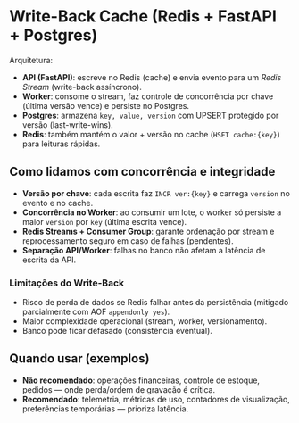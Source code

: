 
# Write-Back Cache (Redis + FastAPI + Postgres)

Arquitetura:
- **API (FastAPI)**: escreve no Redis (cache) e envia evento para um *Redis Stream* (write-back assíncrono).
- **Worker**: consome o stream, faz controle de concorrência por chave (última versão vence) e persiste no Postgres.
- **Postgres**: armazena `key, value, version` com UPSERT protegido por versão (last-write-wins).
- **Redis**: também mantém o valor + versão no cache (`HSET cache:{key}`) para leituras rápidas.


## Como lidamos com concorrência e integridade

- **Versão por chave**: cada escrita faz `INCR ver:{key}` e carrega `version` no evento e no cache.
- **Concorrência no Worker**: ao consumir um lote, o worker só persiste a maior `version` por `key` (última escrita vence).
- **Redis Streams + Consumer Group**: garante ordenação por stream e reprocessamento seguro em caso de falhas (pendentes).
- **Separação API/Worker**: falhas no banco não afetam a latência de escrita da API.

### Limitações do Write-Back
- Risco de perda de dados se Redis falhar antes da persistência (mitigado parcialmente com AOF `appendonly yes`).
- Maior complexidade operacional (stream, worker, versionamento).
- Banco pode ficar defasado (consistência eventual).

## Quando usar (exemplos)
- **Não recomendado**: operações financeiras, controle de estoque, pedidos — onde perda/ordem de gravação é crítica.
- **Recomendado**: telemetria, métricas de uso, contadores de visualização, preferências temporárias — prioriza latência.

